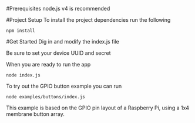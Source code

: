 #Prerequisites
node.js v4 is recommended

#Project Setup
To install the project dependencies run the following
```
npm install
```

#Get Started
Dig in and modify the index.js file

Be sure to set your device UUID and secret

When you are ready to run the app
```
node index.js
```

To try out the GPIO button example you can run
```
node examples/buttons/index.js
```
This example is based on the GPIO pin layout of a Raspberry Pi, using a 1x4 membrane button array.
